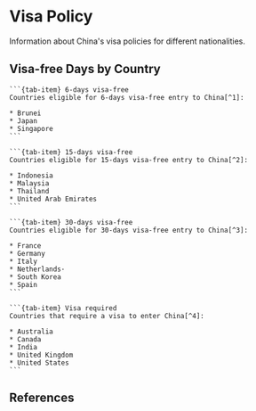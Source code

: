 # Visa Policy

Information about China's visa policies for different nationalities.

## Visa-free Days by Country

````{tab-set}
```{tab-item} 6-days visa-free
Countries eligible for 6-days visa-free entry to China[^1]:

* Brunei
* Japan
* Singapore
```

```{tab-item} 15-days visa-free
Countries eligible for 15-days visa-free entry to China[^2]:

* Indonesia
* Malaysia
* Thailand
* United Arab Emirates
```

```{tab-item} 30-days visa-free
Countries eligible for 30-days visa-free entry to China[^3]:

* France
* Germany
* Italy
* Netherlands·
* South Korea
* Spain
```

```{tab-item} Visa required
Countries that require a visa to enter China[^4]:

* Australia
* Canada
* India
* United Kingdom
* United States
```
````

## References

[^1]: Source: [China Immigration Service](https://www.example.com/china-visa). Last updated: April 20, 2025.

[^2]: Source: [Ministry of Foreign Affairs of China](https://www.example.com/china-visa-policy). Last updated: March 15, 2025.

[^3]: Source: [National Immigration Administration](https://www.example.com/china-immigration). Last updated: April 1, 2025.

[^4]: Source: [Chinese Embassy Official Website](https://www.example.com/visa-requirements). Last updated: April 10, 2025.